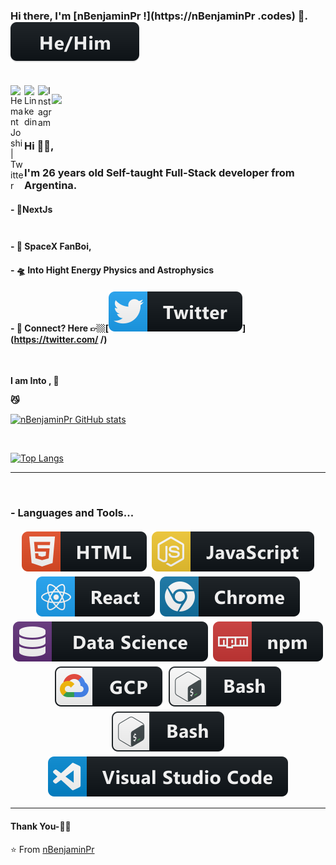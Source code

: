 ### Hi there, I'm [nBenjaminPr !](https://nBenjaminPr .codes) 👋.  <img src="https://raw.githubusercontent.com/8bithemant/8bithemant/master/svg/pronouns/hehim.svg" >


<br/>
<a href="https://twitter.com/">
  <img align="left" alt="Hemant Joshi| Twitter" width="22px" src="https://cdn.jsdelivr.net/npm/simple-icons@v3/icons/twitter.svg" />
</a>
<a href="https://www.linkedin.com/in//">
  <img align="left" alt="Linkedin" width="22px" src="https://cdn.jsdelivr.net/npm/simple-icons@v3/icons/linkedin.svg" />
</a>
<a href="https://www.instagram.com//">
  <img align="left" alt="Instagram" width="22px" src="https://cdn.jsdelivr.net/npm/simple-icons@v3/icons/instagram.svg" />
</a>

![](https://visitor-badge.glitch.me/badge?page_id=nBenjaminPr.nBenjaminPr)

<br />

### Hi 🙋‍♂️,
### I'm 26 years old Self-taught Full-Stack developer from Argentina.


#### - 🥀NextJs <code> <img height="20" width="16" src="https://assets.vercel.com/image/upload/v1538361091/repositories/next-js/next-js.png"> </code>


#### - 🔭 SpaceX FanBoi, 

#### - 🛸 Into Hight Energy Physics and Astrophysics

#### - 💬 Connect? Here 👉🏼[<img src="https://raw.githubusercontent.com/8bithemant/8bithemant/master/svg/social/twitter.svg" >](https://twitter.com/ /)


<br />


**I am Into , 🙏**

**😼**
<br />


[![nBenjaminPr GitHub stats](https://github-readme-stats.vercel.app/api?username=nBenjaminPr)](https://github.com/nBenjaminPr/github-readme-stats)

<br />

[![Top Langs](https://github-readme-stats.vercel.app/api/top-langs/?username=nBenjaminPr)](https://github.com/nBenjaminPr/github-readme-stats)

*************

<br />

### - Languages and Tools...

<p align="center">
 <img src="https://raw.githubusercontent.com/8bithemant/8bithemant/master/svg/dev/languages/html.svg" alt="Twitter" style="vertical-align:top; margin:4px"><img src="https://raw.githubusercontent.com/8bithemant/8bithemant/master/svg/dev/languages/js.svg" alt="Twitter" style="vertical-align:top; margin:4px"><img src="https://raw.githubusercontent.com/8bithemant/8bithemant/master/svg/dev/frameworks/react.svg" alt="Twitter" style="vertical-align:top; margin:4px"><img src="https://raw.githubusercontent.com/8bithemant/8bithemant/master/svg/dev/misc/chrome.svg" alt="Twitter" style="vertical-align:top; margin:4px"><img src="https://raw.githubusercontent.com/8bithemant/8bithemant/master/svg/dev/misc/datascience.svg" alt="Twitter" style="vertical-align:top; margin:4px"><img src="https://raw.githubusercontent.com/8bithemant/8bithemant/master/svg/dev/services/npm.svg" alt="Twitter" style="vertical-align:top; margin:4px"><img src="https://raw.githubusercontent.com/8bithemant/8bithemant/master/svg/dev/services/gcp.svg" alt="Twitter" style="vertical-align:top; margin:4px"><img src="https://raw.githubusercontent.com/8bithemant/8bithemant/master/svg/dev/tools/bash.svg" alt="Twitter" style="vertical-align:top; margin:4px"><img src="https://raw.githubusercontent.com/8bithemant/8bithemant/master/svg/dev/tools/bash.svg" alt="Twitter" style="vertical-align:top; margin:4px"><img src="https://raw.githubusercontent.com/8bithemant/8bithemant/master/svg/dev/tools/visualstudio_code.svg" alt="Twitter" style="vertical-align:top; margin:4px">

</p>


***********************************

#### Thank You-🙏🏼



⭐️ From [nBenjaminPr](https://github.com/nBenjaminPr)


